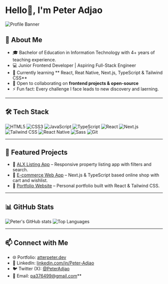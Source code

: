 # Hello👋, I'm Peter Adjao

![Profile Banner](https://via.placeholder.com/1000x200.png?text=Welcome+to+My+GitHub+Profile)



## 🚀 About Me
- 🎓 Bachelor of Education in Information Technology with 4+ years of teaching experience.  
- 💻 Junior Frontend Developer | Aspiring Full-Stack Engineer  
- 🌱 Currently learning ** React, Reat Native, Next.js, TypeScript & Tailwind CSS**  
- 👯 Open to collaborating on **frontend projects & open-source**  
- ⚡ Fun fact: Every challenge I face leads to new discovery and laerning.  

---

## 🛠️ Tech Stack
![HTML5](https://img.shields.io/badge/HTML5-E34F26?style=for-the-badge&logo=html5&logoColor=white)
![CSS3](https://img.shields.io/badge/CSS3-1572B6?style=for-the-badge&logo=css3&logoColor=white)
![JavaScript](https://img.shields.io/badge/JavaScript-F7DF1E?style=for-the-badge&logo=javascript&logoColor=black)
![TypeScript](https://img.shields.io/badge/TypeScript-007ACC?style=for-the-badge&logo=typescript&logoColor=white)
![React](https://img.shields.io/badge/React-20232A?style=for-the-badge&logo=react&logoColor=61DAFB)
![Next.js](https://img.shields.io/badge/Next.js-000000?style=for-the-badge&logo=nextdotjs&logoColor=white)
![Tailwind CSS](https://img.shields.io/badge/Tailwind_CSS-38B2AC?style=for-the-badge&logo=tailwindcss&logoColor=white)
![React Native](https://img.shields.io/badge/React_Native-20232A?style=for-the-badge&logo=react&logoColor=61DAFB)
![Sass](https://img.shields.io/badge/Sass-CC6699?style=for-the-badge&logo=sass&logoColor=white)
![Git](https://img.shields.io/badge/Git-F05032?style=for-the-badge&logo=git&logoColor=white)

---

## 📂 Featured Projects
- 🔗 [ALX Listing App](https://github.com/yourusername/alx-listing-app-00) – Responsive property listing app with filters and search.  
- 🔗 [E-commerce Web App](https://github.com/yourusername/ecommerce-app) – Next.js & TypeScript based online shop with cart and wishlist.  
- 🔗 [Portfolio Website](https://github.com/yourusername/portfolio) – Personal portfolio built with React & Tailwind CSS.  

---

## 📊 GitHub Stats
![Peter's GitHub stats](https://github-readme-stats.vercel.app/api?username=Peter-Adjao&show_icons=true&theme=radical)
![Top Languages](https://github-readme-stats.vercel.app/api/top-langs/?username=Peter-Adjao&layout=compact&theme=radical)

---

## 📫 Connect with Me
- 🌐 Portfolio: [atterpeter.dev](https://yourportfolio.com)  
- 💼 LinkedIn: [linkedin.com/in/Peter-Adjao](https://linkedin.com/in/Peter-Adjao)  
- 🐦 Twitter (X): [@PeterAdjao](https://twitter.com/PeterAdjao)  
- 📧 Email: pa376499@gmail.com**
